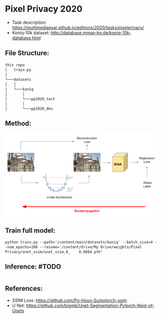 # Pixel Privacy 2020

- Task description: https://multimediaeval.github.io/editions/2020/tasks/pixelprivacy/
- Koniq-10k dataset: http://database.mmsp-kn.de/koniq-10k-database.html

## File Structure:

```
this repo
│   train.py
│  
└───datasets  
│   │
│   └───koniq
│       │
│       └───pp2020_test
│       │
│       └───pp2020_dev
```

## Method:

<img src="./images/pipeline.PNG" width="700">

## Train full model:

```
python train.py --path='/content/main/datasets/koniq' --batch_size=4 --num_epochs=100 --resume='/content/drive/My Drive/weights/Pixel Privacy/unet_ssim/unet_ssim_6_    0.8884.pth'
```

## Inference: #TODO
```
```

## References:
- SSIM Loss: https://github.com/Po-Hsun-Su/pytorch-ssim
- U Net: https://github.com/bigmb/Unet-Segmentation-Pytorch-Nest-of-Unets
